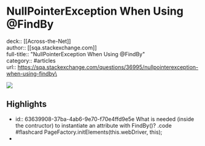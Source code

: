# NullPointerException When Using @FindBy

deck:: [[Across-the-Net]]\
author:: [[sqa.stackexchange.com]]\
full-title:: "NullPointerException When Using @FindBy"\
category:: #articles\
url:: https://sqa.stackexchange.com/questions/36995/nullpointerexception-when-using-findby\

![](https://readwise-assets.s3.amazonaws.com/static/images/article3.5c705a01b476.png)
## Highlights
- id:: 63639908-37ba-4ab6-9e70-f70e4ffd9e5e
   What is needed (inside the contructor) to instantiate an attribute with FindBy()? .code #flashcard 
    PageFactory.initElements(this.webDriver, this);
-